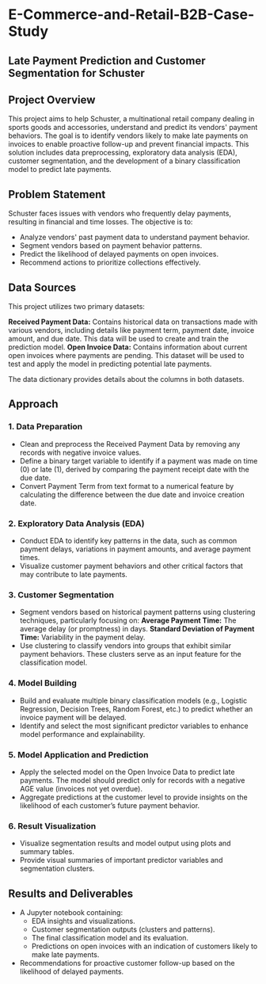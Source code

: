 # E-Commerce-and-Retail-B2B-Case-Study

## Late Payment Prediction and Customer Segmentation for Schuster

## Project Overview
This project aims to help Schuster, a multinational retail company dealing in sports goods and accessories, understand and predict its vendors' payment behaviors. The goal is to identify vendors likely to make late payments on invoices to enable proactive follow-up and prevent financial impacts. This solution includes data preprocessing, exploratory data analysis (EDA), customer segmentation, and the development of a binary classification model to predict late payments.

## Problem Statement
Schuster faces issues with vendors who frequently delay payments, resulting in financial and time losses. The objective is to:

- Analyze vendors' past payment data to understand payment behavior.
- Segment vendors based on payment behavior patterns.
- Predict the likelihood of delayed payments on open invoices.
- Recommend actions to prioritize collections effectively.

## Data Sources
This project utilizes two primary datasets:

**Received Payment Data:** Contains historical data on transactions made with various vendors, including details like payment term, payment date, invoice amount, and due date. This data will be used to create and train the prediction model.
**Open Invoice Data:**  Contains information about current open invoices where payments are pending. This dataset will be used to test and apply the model in predicting potential late payments.

The data dictionary provides details about the columns in both datasets.

## Approach

### 1. Data Preparation
- Clean and preprocess the Received Payment Data by removing any records with negative invoice values.
- Define a binary target variable to identify if a payment was made on time (0) or late (1), derived by comparing the payment receipt date with the due date.
- Convert Payment Term from text format to a numerical feature by calculating the difference between the due date and invoice creation date.

### 2. Exploratory Data Analysis (EDA)
- Conduct EDA to identify key patterns in the data, such as common payment delays, variations in payment amounts, and average payment times.
- Visualize customer payment behaviors and other critical factors that may contribute to late payments.

### 3. Customer Segmentation
- Segment vendors based on historical payment patterns using clustering techniques, particularly focusing on:
  **Average Payment Time:** The average delay (or promptness) in days.
  **Standard Deviation of Payment Time:**  Variability in the payment delay.
- Use clustering to classify vendors into groups that exhibit similar payment behaviors. These clusters serve as an input feature for the classification model.

### 4. Model Building 
- Build and evaluate multiple binary classification models (e.g., Logistic Regression, Decision Trees, Random Forest, etc.) to predict whether an invoice payment will be delayed.
- Identify and select the most significant predictor variables to enhance model performance and explainability.

### 5. Model Application and Prediction
- Apply the selected model on the Open Invoice Data to predict late payments. The model should predict only for records with a negative AGE value (invoices not yet overdue).
- Aggregate predictions at the customer level to provide insights on the likelihood of each customer’s future payment behavior.

### 6. Result Visualization
- Visualize segmentation results and model output using plots and summary tables.
- Provide visual summaries of important predictor variables and segmentation clusters.

## Results and Deliverables
- A Jupyter notebook containing:
  - EDA insights and visualizations.
  - Customer segmentation outputs (clusters and patterns).
  - The final classification model and its evaluation.
  - Predictions on open invoices with an indication of customers likely to make late payments.
- Recommendations for proactive customer follow-up based on the likelihood of delayed payments.
